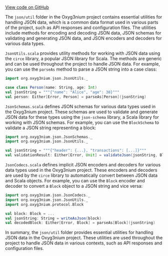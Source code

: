 [View code on GitHub](https://github.com/oxyg3nium/oxyg3nium/.autodoc/docs/json/util/src/main)

The `json/util` folder in the Oxyg3nium project contains essential utilities for handling JSON data, which is a common data format used in various parts of the project, such as API responses and configuration files. The utilities include methods for encoding and decoding JSON data, JSON schemas for validating and generating JSON data, and JSON encoders and decoders for various data types.

`JsonUtils.scala` provides utility methods for working with JSON data using the `circe` library, a popular JSON library for Scala. The methods are generic and can be used throughout the project to handle JSON data. For example, you can use the `parseAs` method to parse a JSON string into a case class:

```scala
import org.oxyg3nium.json.JsonUtils._

case class Person(name: String, age: Int)
val jsonString = """{"name": "Alice", "age": 30}"""
val person: Either[Error, Person] = parseAs[Person](jsonString)
```

`JsonSchemas.scala` defines JSON schemas for various data types used in the Oxyg3nium project. These schemas are used to validate and generate JSON data for these types using the `json-schema` library, a Scala library for working with JSON schemas. For example, you can use the `BlockSchema` to validate a JSON string representing a block:

```scala
import org.oxyg3nium.json.JsonSchemas._
import org.oxyg3nium.json.JsonUtils._

val jsonString = """{"header": {...}, "transactions": [...]}"""
val validationResult: Either[Error, Unit] = validateJson(jsonString, BlockSchema)
```

`JsonCodecs.scala` defines implicit JSON encoders and decoders for various data types used in the Oxyg3nium project. These encoders and decoders are used by the `circe` library to automatically convert between JSON data and Scala objects. For example, you can use the `Block` encoder and decoder to convert a `Block` object to a JSON string and vice versa:

```scala
import org.oxyg3nium.json.JsonCodecs._
import org.oxyg3nium.json.JsonUtils._
import org.oxyg3nium.protocol.Block

val block: Block = ...
val jsonString: String = writeAsJson(block)
val decodedBlock: Either[Error, Block] = parseAs[Block](jsonString)
```

In summary, the `json/util` folder provides essential utilities for handling JSON data in the Oxyg3nium project. These utilities are used throughout the project to handle JSON data in various contexts, such as API responses and configuration files.
